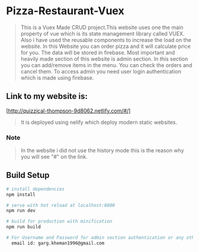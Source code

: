 # Pizza-Restaurant-Vuex
>This is a Vuex Made CRUD project.This website uses one the main property of vue which is its state management library called VUEX. Also i have used the reusable components to increase the load on the website. In this Website you can order pizza and it will calculate price for you. The data will be stored in firebase. Most important and heavily made section of this website is admin section. In this section you can add/remove items in the menu. You can check the orders and cancel them. To access admin you need user login authentication which is made using firebase.

## Link to my website is:
 [http://quizzical-thompson-9d8062.netlify.com/#/]
 
> It is deployed using nelify which deploy modern static websites.

### Note
> In the website i did not use the history mode this is the reason why you will see "#" on the link.

## Build Setup

``` bash
# install dependencies
npm install

# serve with hot reload at localhost:8080
npm run dev

# build for production with minification
npm run build

# For Username and Password for admin section authentication or any other query drop me a message in my email:
  email id: garg.kheman1996@gmail.com
```
